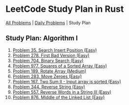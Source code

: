 LeetCode Study Plan in Rust
===========================

[All Problems](README.md) | [Daily Problems](DAILY.md) | Study Plan

Study Plan: Algorithm I
-----------------------

1. [Problem 35. Search Insert Position (Easy)](problem_0035/)
2. [Problem 278. First Bad Version (Easy)](problem_0278/)
3. [Problem 704. Binary Search (Easy)](problem_0704/)
4. [Problem 977. Squares of a Sorted Array (Easy)](problem_0977/)
5. [Problem 189. Rotate Array (Medium)](problem_0189/)
6. [Problem 283. Move Zeroes (Easy)](problem_0283/)
7. [Problem 167. Two Sum II - Input array is sorted (Easy)](problem_0167/)
8. [Problem 344. Reverse String (Easy)](problem_0344/)
9. [Problem 557. Reverse Words in a String III (Easy)](problem_0557/)
10. [Problem 876. Middle of the Linked List (Easy)](problem_0876/)
